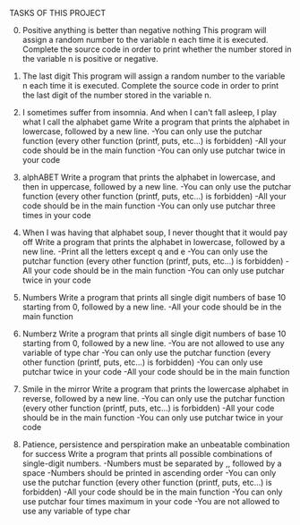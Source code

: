 TASKS OF THIS PROJECT

0. Positive anything is better than negative nothing
This program will assign a random number to the variable n each time it is executed. 
Complete the source code in order to print whether the number stored in the variable n is positive or negative.

1. The last digit
This program will assign a random number to the variable n each time it is executed. 
Complete the source code in order to print the last digit of the number stored in the variable n.

2. I sometimes suffer from insomnia. And when I can't fall asleep, I play what I call the alphabet game
Write a program that prints the alphabet in lowercase, followed by a new line.
-You can only use the putchar function (every other function (printf, puts, etc…) is forbidden)
-All your code should be in the main function
-You can only use putchar twice in your code

3. alphABET
Write a program that prints the alphabet in lowercase, and then in uppercase, followed by a new line.
-You can only use the putchar function (every other function (printf, puts, etc…) is forbidden)
-All your code should be in the main function
-You can only use putchar three times in your code

4. When I was having that alphabet soup, I never thought that it would pay off
Write a program that prints the alphabet in lowercase, followed by a new line.
-Print all the letters except q and e
-You can only use the putchar function (every other function (printf, puts, etc…) is forbidden)
-All your code should be in the main function
-You can only use putchar twice in your code

5. Numbers
Write a program that prints all single digit numbers of base 10 starting from 0, followed by a new line.
-All your code should be in the main function

6. Numberz
Write a program that prints all single digit numbers of base 10 starting from 0, followed by a new line.
-You are not allowed to use any variable of type char
-You can only use the putchar function (every other function (printf, puts, etc…) is forbidden)
-You can only use putchar twice in your code
-All your code should be in the main function

7. Smile in the mirror
Write a program that prints the lowercase alphabet in reverse, followed by a new line.
-You can only use the putchar function (every other function (printf, puts, etc…) is forbidden)
-All your code should be in the main function
-You can only use putchar twice in your code

8. Patience, persistence and perspiration make an unbeatable combination for success
Write a program that prints all possible combinations of single-digit numbers.
-Numbers must be separated by ,, followed by a space
-Numbers should be printed in ascending order
-You can only use the putchar function (every other function (printf, puts, etc…) is forbidden)
-All your code should be in the main function
-You can only use putchar four times maximum in your code
-You are not allowed to use any variable of type char

